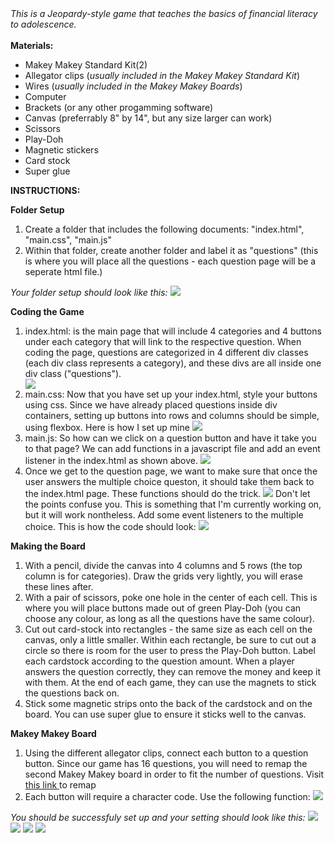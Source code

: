 <html>
<head>
<i>This is a Jeopardy-style game that teaches the basics of financial literacy to adolescence.</i>
</head>
<body>
<br>
<br>
<b>Materials: </b>
<ul>
<li> Makey Makey Standard Kit(2)</li> 
<li> Allegator clips (<i>usually included in the Makey Makey Standard Kit</i>)</li> 
<li> Wires (<i>usually included in the Makey Makey Boards</i>) </li> 
<li> Computer </li> 
<li> Brackets (or any other progamming software)</li> 
<li> Canvas (preferrably 8" by 14", but any size larger can work)</li> 
<li> Scissors</li> 
<li> Play-Doh</li> 
<li> Magnetic stickers</li>  
<li> Card stock </li> 
<li> Super glue</li> 
</ul>

<b>INSTRUCTIONS:</b>

<b>Folder Setup</b>
<ol>
<li> Create a folder that includes the following documents: "index.html", "main.css", "main.js" </li> 
<li> Within that folder, create another folder and label it as "questions" (this is where you will place all the questions - each question page will be a seperate html file.) </li> 
</ol>
<i>Your folder setup should look like this:</i> <img src="folder_setup.png">

<b>Coding the Game</b>
<ol>
<li> index.html: is the main page that will include 4 categories and 4 buttons under each category that will link to the respective question. When coding the page, questions are categorized in 4 different div classes (each div class represents a category), and these divs are all inside one div class ("questions"). </li> 
<img src="indexhtml.png">
<li> main.css: Now that you have set up your index.html, style your buttons using css. Since we have already placed questions inside div containers, setting up buttons into rows and columns should be simple, using flexbox. Here is how I set up mine <img src="maincss.png"></li> 
<li> main.js: So how can we click on a question button and have it take you to that page? We can add functions in a javascript file and add an event listener in the index.html as shown above. 
<img src="questionfunction.png"></li>
<li>Once we get to the question page, we want to make sure that once the user answers the multiple choice queston, it should take them back to the index.html page. These functions should do the trick. <img src="answered.png"> Don't let the points confuse you. This is something that I'm currently working on, but it will work nontheless. Add some event listeners to the multiple choice. This is how the code should look: <img src="answeredlistener.png"></li>
</ol>
<b>Making the Board</b>
<ol>
<li>With a pencil, divide the canvas into 4 columns and 5 rows (the top column is for categories). Draw the grids very lightly, you will erase these lines after.</li>
<li>With a pair of scissors, poke one hole in the center of each cell. This is where you will place buttons made out of green Play-Doh (you can choose any colour, as long as all the questions have the same colour). </li>
<li>Cut out card-stock into rectangles - the same size as each cell on the canvas, only a little smaller. Within each rectangle, be sure to cut out a circle so there is room for the user to press the Play-Doh button. Label each cardstock according to the question amount. When a player answers the question correctly, they can remove the money and keep it with them. At the end of each game, they can use the magnets to stick the questions back on. </li>
<li>Stick some magnetic strips onto the back of the cardstock and on the board. You can use super glue to ensure it sticks well to the canvas. </li>
</ol>
<b>Makey Makey Board</b>
<ol>
<li>Using the different allegator clips, connect each button to a question button. Since our game has 16 questions, you will need to remap the second Makey Makey board in order to fit the number of questions. Visit <a href="http://makeymakey.com/remap/">this link </a> to remap </li>
<li>Each button will require a character code. Use the following function: 
<img src="keycode.png"></li>
</ol>

<i>You should be successfuly set up and your setting should look like this:</i>
<img src="whole.jpg"> <img src="board.jpg"> <img src="screen.jpg"> <img src="questionexample.png">

</body>
</html>

